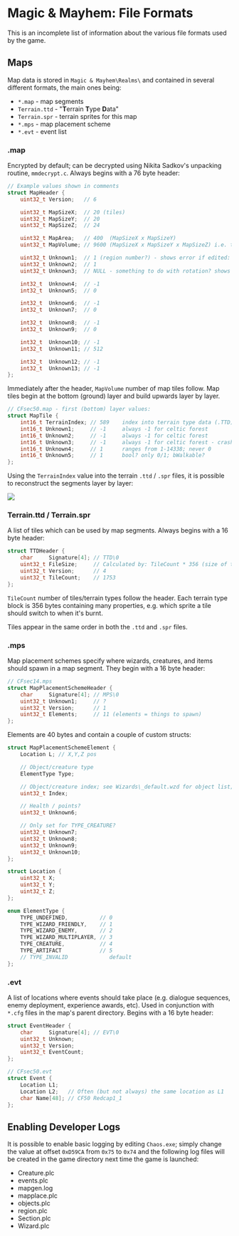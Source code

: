# Magic & Mayhem: File Formats
This is an incomplete list of information about the various file formats used by the game.

## Maps
Map data is stored in `Magic & Mayhem\Realms\` and contained in several different formats, the main ones being:

* `*.map` - map segments
* `Terrain.ttd` - "**T**errain **T**ype **D**ata"
* `Terrain.spr` - terrain sprites for this map
* `*.mps` - map placement scheme
* `*.evt` - event list

### .map
Encrypted by default; can be decrypted using Nikita Sadkov's unpacking routine, `mmdecrypt.c`. Always begins with a 76 byte header:

```cpp
// Example values shown in comments
struct MapHeader {
	uint32_t Version;   // 6

	uint32_t MapSizeX;  // 20 (tiles)
	uint32_t MapSizeY;  // 20
	uint32_t MapSizeZ;  // 24

	uint32_t MapArea;   // 400  (MapSizeX x MapSizeY)
	uint32_t MapVolume; // 9600 (MapSizeX x MapSizeY x MapSizeZ) i.e. total tile count

	uint32_t Unknown1;  // 1 (region number?) - shows error if edited: "CAN NOT MAKE MAP Map size found inconsistant with first map"
	uint32_t Unknown2;  // 1
	uint32_t Unknown3;  // NULL - something to do with rotation? shows error if edited: "Section could not be placed in it`s current rotation. MAPMAKER will attempt to place section at another rotation."

	int32_t  Unknown4;  // -1
	int32_t  Unknown5;  // 0

	int32_t  Unknown6;  // -1
	int32_t  Unknown7;  // 0

	int32_t  Unknown8;  // -1
	int32_t  Unknown9;  // 0

	int32_t  Unknown10; // -1
	int32_t  Unknown11; // 512

	int32_t  Unknown12; // -1
	int32_t  Unknown13; // -1
};
```

Immediately after the header, `MapVolume` number of map tiles follow. Map tiles begin at the bottom (ground) layer and build upwards layer by layer.

```cpp
// CFsec50.map - first (bottom) layer values:
struct MapTile {
	int16_t TerrainIndex; // 589    index into terrain type data (.TTD)
	int16_t Unknown1;     // -1     always -1 for celtic forest
	int16_t Unknown2;     // -1     always -1 for celtic forest
	int16_t Unknown3;     // -1     always -1 for celtic forest - crashes if set to 0
	int16_t Unknown4;     // 1      ranges from 1-14338; never 0
	int16_t Unknown5;     // 1      bool? only 0/1; bWalkable?
};
```

Using the `TerrainIndex` value into the terrain `.ttd` / `.spr` files, it is possible to reconstruct the segments layer by layer:

<img src="https://www.bunnytrack.net/images/github/mm/map-segment-1.gif" />

### Terrain.ttd / Terrain.spr
A list of tiles which can be used by map segments. Always begins with a 16 byte header:

```cpp
struct TTDHeader {
	char     Signature[4]; // TTD\0
	uint32_t FileSize;     // Calculated by: TileCount * 356 (size of terrain type) + 16 (size of header)
	uint32_t Version;      // 4
	uint32_t TileCount;    // 1753
};
```

`TileCount` number of tiles/terrain types follow the header. Each terrain type block is 356 bytes containing many properties, e.g. which sprite a tile should switch to when it's burnt.

Tiles appear in the same order in both the `.ttd` and `.spr` files.

### .mps
Map placement schemes specify where wizards, creatures, and items should spawn in a map segment. They begin with a 16 byte header:

```cpp
// CFsec14.mps
struct MapPlacementSchemeHeader {
	char     Signature[4]; // MPS\0
	uint32_t Unknown1;     // ?
	uint32_t Version;      // 1
	uint32_t Elements;     // 11 (elements = things to spawn)
};
```

Elements are 40 bytes and contain a couple of custom structs:

```cpp
struct MapPlacementSchemeElement {
	Location L; // X,Y,Z pos

	// Object/creature type
	ElementType Type;

	// Object/creature index; see Wizards\_default.wzd for object list; CFG\creature.cfg for creatures
	uint32_t Index;

	// Health / points?
	uint32_t Unknown6;

	// Only set for TYPE_CREATURE?
	uint32_t Unknown7;
	uint32_t Unknown8;
	uint32_t Unknown9;
	uint32_t Unknown10;
};
```

```cpp
struct Location {
	uint32_t X;
	uint32_t Y;
	uint32_t Z;
};
```

```cpp
enum ElementType {
	TYPE_UNDEFINED,          // 0
	TYPE_WIZARD_FRIENDLY,    // 1
	TYPE_WIZARD_ENEMY,       // 2
	TYPE_WIZARD_MULTIPLAYER, // 3
	TYPE_CREATURE,           // 4
	TYPE_ARTIFACT            // 5
	// TYPE_INVALID             default
};
```

### .evt
A list of locations where events should take place (e.g. dialogue sequences, enemy deployment, experience awards, etc). Used in conjunction with `*.cfg` files in the map's parent directory. Begins with a 16 byte header:

```cpp
struct EventHeader {
	char     Signature[4]; // EVT\0
	uint32_t Unknown;
	uint32_t Version;
	uint32_t EventCount;
};
```

```cpp
// CFsec50.evt
struct Event {
	Location L1;
	Location L2;   // Often (but not always) the same location as L1
	char Name[48]; // CF50 Redcap1_1
};
```

## Enabling Developer Logs
It is possible to enable basic logging by editing `Chaos.exe`; simply change the value at offset `0xD59CA` from `0x75` to `0x74` and the following log files will be created in the game directory next time the game is launched:

* Creature.plc
* events.plc
* mapgen.log
* mapplace.plc
* objects.plc
* region.plc
* Section.plc
* Wizard.plc
